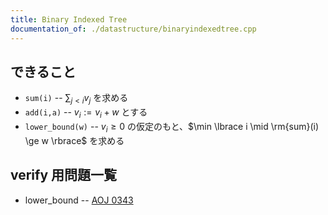 ```yaml
---
title: Binary Indexed Tree
documentation_of: ./datastructure/binaryindexedtree.cpp
---
```


## できること
- `sum(i)`
-- $\sum_{j<i} v_j$ を求める
- `add(i,a)`
-- $v_i := v_i + w$ とする
- `lower_bound(w)`
-- $v_i \geq 0$ の仮定のもと、$\min \lbrace i \mid \rm{sum}(i) \ge w \rbrace$ を求める

## verify 用問題一覧
- lower_bound
-- [AOJ 0343](http://judge.u-aizu.ac.jp/onlinejudge/description.jsp?id=0343)
